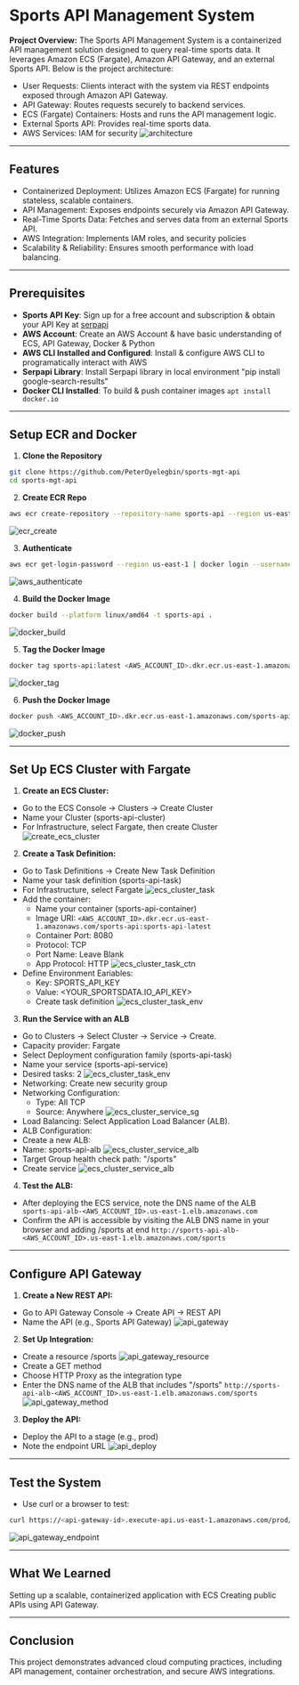 # Sports API Management System
**Project Overview:** The Sports API Management System is a containerized API management solution designed to query real-time sports data. It leverages Amazon ECS (Fargate), Amazon API Gateway, and an external Sports API. Below is the project architecture:
- User Requests: Clients interact with the system via REST endpoints exposed through Amazon API Gateway.
- API Gateway: Routes requests securely to backend services.
- ECS (Fargate) Containers: Hosts and runs the API management logic.
- External Sports API: Provides real-time sports data.
- AWS Services: IAM for security
![architecture](images/project_architecture.png)

---

## Features
- Containerized Deployment: Utilizes Amazon ECS (Fargate) for running stateless, scalable containers.
- API Management: Exposes endpoints securely via Amazon API Gateway.
- Real-Time Sports Data: Fetches and serves data from an external Sports API.
- AWS Integration: Implements IAM roles, and security policies
- Scalability & Reliability: Ensures smooth performance with load balancing.

---

## Prerequisites
- **Sports API Key**: Sign up for a free account and subscription & obtain your API Key at [serpapi](https://serpapi.com)
- **AWS Account**: Create an AWS Account & have basic understanding of ECS, API Gateway, Docker & Python
- **AWS CLI Installed and Configured**: Install & configure AWS CLI to programatically interact with AWS
- **Serpapi Library**: Install Serpapi library in local environment "pip install google-search-results"
- **Docker CLI Installed**: To build & push container images `apt install docker.io`

---

## Setup ECR and Docker
1. **Clone the Repository**
```bash
git clone https://github.com/PeterOyelegbin/sports-mgt-api
cd sports-mgt-api
```

2. **Create ECR Repo**
```bash
aws ecr create-repository --repository-name sports-api --region us-east-1
```
![ecr_create](images/aws_ecr_create.png)

3. **Authenticate**
```bash
aws ecr get-login-password --region us-east-1 | docker login --username AWS --password-stdin <AWS_ACCOUNT_ID>.dkr.ecr.us-east-1.amazonaws.com
```
![aws_authenticate](images/aws_login.png)

4. **Build the Docker Image**
```bash
docker build --platform linux/amd64 -t sports-api .
```
![docker_build](images/docker_build.png)

5. **Tag the Docker Image**
```bash
docker tag sports-api:latest <AWS_ACCOUNT_ID>.dkr.ecr.us-east-1.amazonaws.com/sports-api:sports-api-latest
```
![docker_tag](images/docker_tag.png)

6. **Push the Docker Image**
```bash
docker push <AWS_ACCOUNT_ID>.dkr.ecr.us-east-1.amazonaws.com/sports-api:sports-api-latest
```
![docker_push](images/docker_push.png)

---

## Set Up ECS Cluster with Fargate
1. **Create an ECS Cluster:**
  - Go to the ECS Console → Clusters → Create Cluster
  - Name your Cluster (sports-api-cluster)
  - For Infrastructure, select Fargate, then create Cluster
  ![create_ecs_cluster](images/ecs_cluster_config.png)

2. **Create a Task Definition:**
  - Go to Task Definitions → Create New Task Definition
  - Name your task definition (sports-api-task)
  - For Infrastructure, select Fargate
  ![ecs_cluster_task](images/ecs_cluster_task.png)
  - Add the container:
    - Name your container (sports-api-container)
    - Image URI: `<AWS_ACCOUNT_ID>.dkr.ecr.us-east-1.amazonaws.com/sports-api:sports-api-latest`
    - Container Port: 8080
    - Protocol: TCP
    - Port Name: Leave Blank
    - App Protocol: HTTP
  ![ecs_cluster_task_ctn](images/ecs_cluster_task_ctn.png)
  - Define Environment Eariables:
    - Key: SPORTS_API_KEY
    - Value: <YOUR_SPORTSDATA.IO_API_KEY>
    - Create task definition
  ![ecs_cluster_task_env](images/ecs_cluster_task_env.png)

3. **Run the Service with an ALB**
  - Go to Clusters → Select Cluster → Service → Create.
  - Capacity provider: Fargate
  - Select Deployment configuration family (sports-api-task)
  - Name your service (sports-api-service)
  - Desired tasks: 2
  ![ecs_cluster_task_env](images/ecs_cluster_service.png)
  - Networking: Create new security group
  - Networking Configuration:
    - Type: All TCP
    - Source: Anywhere
  ![ecs_cluster_service_sg](images/ecs_cluster_service_sg.png)
  - Load Balancing: Select Application Load Balancer (ALB).
  - ALB Configuration:
  - Create a new ALB:
  - Name: sports-api-alb
  ![ecs_cluster_service_alb](images/ecs_cluster_service_alb.png)
  - Target Group health check path: "/sports"
  - Create service
  ![ecs_cluster_service_alb](images/ecs_cluster_service_tg.png)

4. **Test the ALB:**
  - After deploying the ECS service, note the DNS name of the ALB ` sports-api-alb-<AWS_ACCOUNT_ID>.us-east-1.elb.amazonaws.com`
  - Confirm the API is accessible by visiting the ALB DNS name in your browser and adding /sports at end `http://sports-api-alb-<AWS_ACCOUNT_ID>.us-east-1.elb.amazonaws.com/sports`

---

## Configure API Gateway
1. **Create a New REST API:**
  - Go to API Gateway Console → Create API → REST API
  - Name the API (e.g., Sports API Gateway)
  ![api_gateway](images/api_gateway.png)

2. **Set Up Integration:**
  - Create a resource /sports
  ![api_gateway_resource](images/api_gateway_resource.png)
  - Create a GET method
  - Choose HTTP Proxy as the integration type
  - Enter the DNS name of the ALB that includes "/sports" `http://sports-api-alb-<AWS_ACCOUNT_ID>.us-east-1.elb.amazonaws.com/sports`
  ![api_gateway_method](images/api_gateway_method.png)

3. **Deploy the API:**
  - Deploy the API to a stage (e.g., prod)
  - Note the endpoint URL
  ![api_deploy](images/api_deploy.png)

---

## Test the System
- Use curl or a browser to test:
```bash
curl https://<api-gateway-id>.execute-api.us-east-1.amazonaws.com/prod/sports
```
![api_gateway_endpoint](images/api_gateway_endpoint.png)

---

## What We Learned
Setting up a scalable, containerized application with ECS
Creating public APIs using API Gateway.

---

## Conclusion
This project demonstrates advanced cloud computing practices, including API management, container orchestration, and secure AWS integrations.
